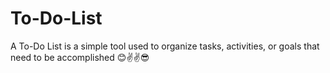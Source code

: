 # To-Do-List
A To-Do List is a simple tool used to organize tasks, activities, or goals that need to be accomplished 
😊✌️✌️😎
